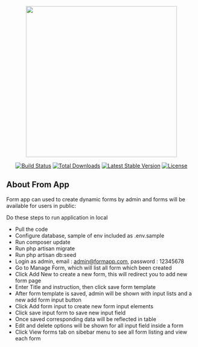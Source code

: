 <p align="center"><a href="https://laravel.com" target="_blank"><img src="https://raw.githubusercontent.com/laravel/art/master/logo-lockup/5%20SVG/2%20CMYK/1%20Full%20Color/laravel-logolockup-cmyk-red.svg" width="400"></a></p>

<p align="center">
<a href="https://travis-ci.org/laravel/framework"><img src="https://travis-ci.org/laravel/framework.svg" alt="Build Status"></a>
<a href="https://packagist.org/packages/laravel/framework"><img src="https://poser.pugx.org/laravel/framework/d/total.svg" alt="Total Downloads"></a>
<a href="https://packagist.org/packages/laravel/framework"><img src="https://poser.pugx.org/laravel/framework/v/stable.svg" alt="Latest Stable Version"></a>
<a href="https://packagist.org/packages/laravel/framework"><img src="https://poser.pugx.org/laravel/framework/license.svg" alt="License"></a>
</p>

## About From App

Form app can used to create dynamic forms by admin and forms will be available for users in public:

Do these steps to run application in local

- Pull the code
- Configure database, sample of env included as .env.sample
- Run composer update
- Run php artisan migrate
- Run php artisan db:seed
- Login as admin, email : admin@formapp.com, password : 12345678
- Go to Manage Form, which will list all form which been created
- Click Add New to create a new form, this will redirect you to add new form page
- Enter Title and instruction, then click save form template
- After form template is saved, admin will be shown with input lists and a new add form input button
- Click Add form input to create new form input elements
- Click save input form to save new input field
- Once saved corresponding data will be reflected in table
- Edit and delete options will be shown for all input field inside a form
- Click View forms tab on sibebar menu to see all form listing and view each form
